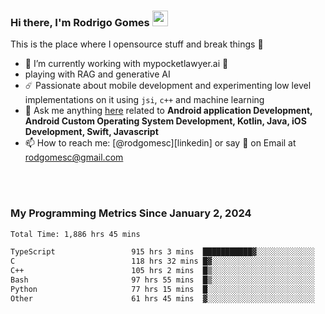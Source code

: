 
### Hi there, I'm Rodrigo Gomes <img src="https://media.giphy.com/media/hvRJCLFzcasrR4ia7z/giphy.gif" width="25px">
This is the place where I opensource stuff and break things 🤣
- 🔭 I’m currently working with mypocketlawyer.ai 💜
- playing with RAG and generative AI
- ☄️ Passionate about mobile development and experimenting low level implementations on it using `jsi`, `c++` and machine learning
- 💬 Ask me anything [here](https://github.com/rodgomesc/rodgomesc/issues) related to <b>Android application Development, Android Custom Operating System Development, Kotlin, Java, iOS Development, Swift, Javascript</b>
- 📫 How to reach me: [@rodgomesc][linkedin] or say 👋 on Email at [rodgomesc@gmail.com](mailto:rodgomesc@gmail.com)


<br/>

<!-- 
<picture>
  <img src="/github-metrics.svg" alt="Metrics">
</picture>
-->

</br>

### My Programming Metrics Since January 2, 2024 


<!--START_SECTION:waka-->

```txt
Total Time: 1,886 hrs 45 mins

TypeScript                 915 hrs 3 mins  ███████████▓░░░░░░░░░░░░░   46.96 %
C                          118 hrs 32 mins █▓░░░░░░░░░░░░░░░░░░░░░░░   06.08 %
C++                        105 hrs 2 mins  █▒░░░░░░░░░░░░░░░░░░░░░░░   05.39 %
Bash                       97 hrs 55 mins  █▒░░░░░░░░░░░░░░░░░░░░░░░   05.03 %
Python                     77 hrs 15 mins  █░░░░░░░░░░░░░░░░░░░░░░░░   03.97 %
Other                      61 hrs 45 mins  ▓░░░░░░░░░░░░░░░░░░░░░░░░   03.17 %
```

<!--END_SECTION:waka-->
